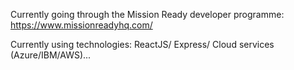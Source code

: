 Currently going through the Mission Ready developer programme: https://www.missionreadyhq.com/

Currently using technologies: ReactJS/ Express/ Cloud services (Azure/IBM/AWS)...

<!---
GSirB9108/GSirB9108 is a ✨ special ✨ repository because its `README.md` (this file) appears on your GitHub profile.
You can click the Preview link to take a look at your changes.
- 👋 Hi, I’m @GSirB9108
- 👀 I’m interested in ...
- 🌱 I’m currently learning ...
- 💞️ I’m looking to collaborate on ...
- 📫 How to reach me ...
--->
